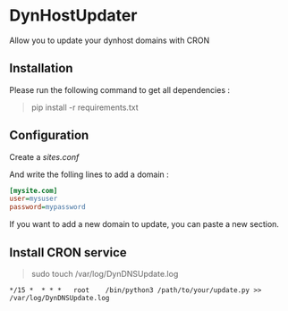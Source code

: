 # DynHostUpdater

Allow you to update your dynhost domains with CRON

## Installation

Please run the following command to get all dependencies :

> pip install -r requirements.txt

## Configuration

Create a *sites.conf*

And write the folling lines to add a domain :

```ini
[mysite.com]
user=mysuser
password=mypassword
```

If you want to add a new domain to update, you can paste a new section.

## Install CRON service

> sudo touch /var/log/DynDNSUpdate.log

`*/15 *  * * *   root    /bin/python3 /path/to/your/update.py >> /var/log/DynDNSUpdate.log`
